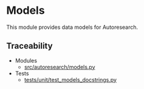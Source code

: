 # Models

This module provides data models for Autoresearch.

## Traceability

- Modules
  - [src/autoresearch/models.py][m1]
- Tests
  - [tests/unit/test_models_docstrings.py][t1]

[m1]: ../../src/autoresearch/models.py
[t1]: ../../tests/unit/test_models_docstrings.py
